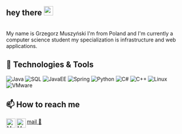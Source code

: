 ## hey there <img src="https://media.giphy.com/media/hvRJCLFzcasrR4ia7z/giphy.gif" width="25px">

<br />
My name is Grzegorz Muszyński I'm from Poland and I'm currently a computer science student my specialization is infrastructure and web applications.

## 🔧 Technologies & Tools
<p>
<img alt="Java" src="https://img.shields.io/badge/-Java-46a2f1?style=flat-square&logo=java&logoColor=white" />
<img alt="SQL" src="https://img.shields.io/badge/-SQL-CC6699?style=flat-square&logo=PostgreSQL&logoColor=white"/>
<img alt="JavaEE" src="https://img.shields.io/badge/-JavaEE-ea2845?style=flat-square&logo=java&logoColor=white"/>
<img alt="Spring" src="https://img.shields.io/badge/-Spring-13aa52?style=flat-square&logo=spring&logoColor=white"/>
<img alt="Python" src="https://img.shields.io/badge/-Python-E34F26?style=flat-square&logo=python&logoColor=white"/>
<img alt="C#" src="https://img.shields.io/badge/-C%23-EC4A3F?style=flat-square&logo=C-sharp&logoColor=white"/>
<img alt="C++" src="https://img.shields.io/badge/-C%2B%2B-F9A03C?style=flat-square&logo=c%2B%2B&logoColor=white"/>
<img alt="Linux" src="https://img.shields.io/badge/-Linux-F7B93E?style=flat-square&logo=linux&logoColor=white"/>
<img alt="VMware" src="https://img.shields.io/badge/-VMware-43853d?style=flat-square&logo=VMware&logoColor=white"/>
</p>

## 📫 How to reach me

<a href="https://discord.com/users/szerszen199#1337">
  <img align="left" alt="My Discord" width="25px" src="https://raw.githubusercontent.com/peterthehan/peterthehan/master/assets/discord.svg" />
</a>
<a href="https://www.linkedin.com/in/grzegorz-muszynski/">
  <img align="left" alt="My LinkedIN" width="25px" src="https://raw.githubusercontent.com/peterthehan/peterthehan/master/assets/linkedin.svg" />
</a>

[mail 📧](mailto:grzegorzsmuszynski@gmail.com)
